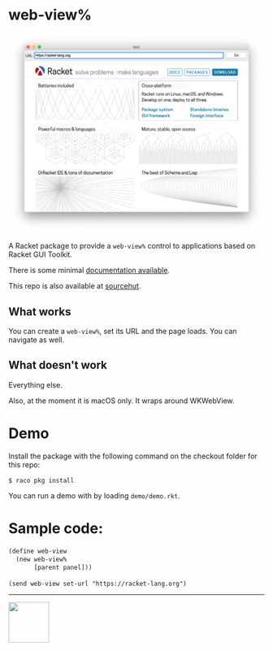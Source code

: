 web-view%
========

![Screenshot: web-view% in action](https://github.com/soapdog/racket-web-view/raw/master/demo/demo.png)

A Racket package to provide a `web-view%` control to applications based on Racket GUI Toolkit.

There is some minimal [documentation available](https://soapdog.github.io/racket-web-view/).

This repo is also available at [sourcehut](https://git.sr.ht/~soapdog/racket-web-view).

## What works

You can create a `web-view%`, set its URL and the page loads. You can navigate as well.

## What doesn't work

Everything else.

Also, at the moment it is macOS only. It wraps around WKWebView.

# Demo

Install the package with the following command on the checkout folder for this repo:

```
$ raco pkg install
```

You can run a demo with by loading `demo/demo.rkt`.

# Sample code:

```
(define web-view
  (new web-view%
       [parent panel]))

(send web-view set-url "https://racket-lang.org")
```

---

<a href="http://racket-lang.org/"><img src="http://racket-lang.org/img/racket-logo.svg" width="80" height="80" /></a>